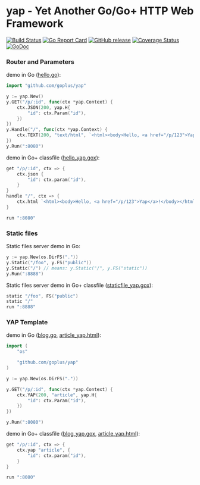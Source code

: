 yap - Yet Another Go/Go+ HTTP Web Framework
======

[![Build Status](https://github.com/goplus/yap/actions/workflows/go.yml/badge.svg)](https://github.com/goplus/yap/actions/workflows/go.yml)
[![Go Report Card](https://goreportcard.com/badge/github.com/goplus/yap)](https://goreportcard.com/report/github.com/goplus/yap)
[![GitHub release](https://img.shields.io/github/v/tag/goplus/yap.svg?label=release)](https://github.com/goplus/yap/releases)
[![Coverage Status](https://codecov.io/gh/goplus/yap/branch/main/graph/badge.svg)](https://codecov.io/gh/goplus/yap)
[![GoDoc](https://pkg.go.dev/badge/github.com/goplus/yap.svg)](https://pkg.go.dev/github.com/goplus/yap)

### Router and Parameters

demo in Go ([hello.go](demo/hello/hello.go)):

```go
import "github.com/goplus/yap"

y := yap.New()
y.GET("/p/:id", func(ctx *yap.Context) {
	ctx.JSON(200, yap.H{
		"id": ctx.Param("id"),
	})
})
y.Handle("/", func(ctx *yap.Context) {
	ctx.TEXT(200, "text/html", `<html><body>Hello, <a href="/p/123">Yap</a>!</body></html>`)
})
y.Run(":8080")
```

demo in Go+ classfile ([hello_yap.gox](demo/classfile_hello/hello_yap.gox)):

```go
get "/p/:id", ctx => {
	ctx.json {
		"id": ctx.param("id"),
	}
}
handle "/", ctx => {
	ctx.html `<html><body>Hello, <a href="/p/123">Yap</a>!</body></html>`
}

run ":8080"
```

### Static files

Static files server demo in Go:

```go
y := yap.New(os.DirFS("."))
y.Static("/foo", y.FS("public"))
y.Static("/") // means: y.Static("/", y.FS("static"))
y.Run(":8888")
```

Static files server demo in Go+ classfile ([staticfile_yap.gox](demo/classfile_static/staticfile_yap.gox)):

```go
static "/foo", FS("public")
static "/"
run ":8888"
```

### YAP Template

demo in Go ([blog.go](demo/blog/blog.go), [article_yap.html](demo/blog/yap/article_yap.html)):

```go
import (
	"os"

	"github.com/goplus/yap"
)

y := yap.New(os.DirFS("."))

y.GET("/p/:id", func(ctx *yap.Context) {
	ctx.YAP(200, "article", yap.H{
		"id": ctx.Param("id"),
	})
})

y.Run(":8080")
```

demo in Go+ classfile ([blog_yap.gox](demo/classfile_blog/blog_yap.gox), [article_yap.html](demo/classfile_blog/yap/article_yap.html)):

```go
get "/p/:id", ctx => {
	ctx.yap "article", {
		"id": ctx.param("id"),
	}
}

run ":8080"
```
